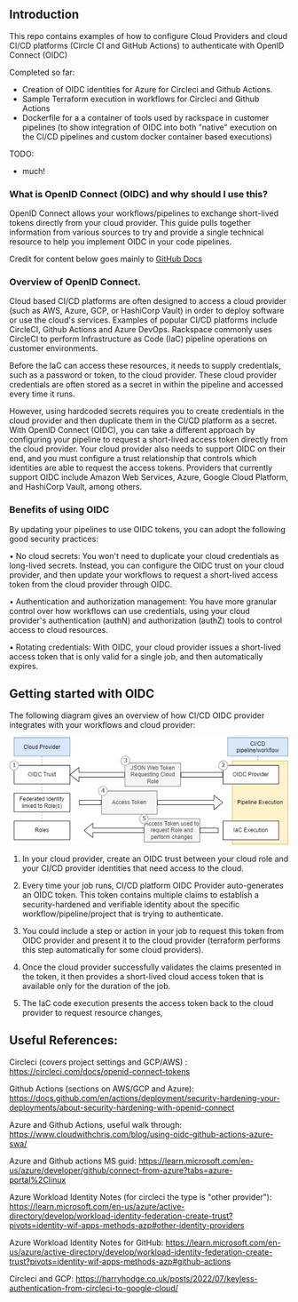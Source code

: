 
## Introduction

This repo contains examples of how to configure Cloud Providers and cloud CI/CD platforms (Circle CI and GitHub Actions) to authenticate with OpenID Connect (OIDC)

Completed so far:

- Creation of OIDC identities for Azure for Circleci and Github Actions.
- Sample Terraform execution in workflows for Circleci and Github Actions
- Dockerfile for a a container of tools used by rackspace in customer pipelines (to show integration of OIDC into both "native" execution on the CI/CD pipelines and custom docker container based executions)

TODO:

- much!

### What is OpenID Connect (OIDC) and why should I use this?

OpenID Connect allows your workflows/pipelines to exchange short-lived tokens directly from your cloud provider. This guide pulls together information from various sources to try and provide a single technical resource to help you implement OIDC in your code pipelines. 

Credit for content below goes mainly to [GitHub Docs](https://docs.github.com/en/actions/deployment/security-hardening-your-deployments/about-security-hardening-with-openid-connect )

### Overview of OpenID Connect.

Cloud based CI/CD platforms are often designed to access a cloud provider (such as AWS, Azure, GCP, or HashiCorp Vault) in order to deploy software or use the cloud's services. Examples of popular CI/CD platforms include CircleCI, Github Actions and Azure DevOps. Rackspace commonly uses CircleCI to perform Infrastructure as Code (IaC) pipeline operations on customer environments.

Before the IaC can access these resources, it  needs to supply credentials, such as a password or token, to the cloud provider. These cloud provider credentials are often stored as a secret in within the pipeline and accessed every time it runs.

However, using hardcoded secrets requires you to create credentials in the cloud provider and then duplicate them in the CI/CD platform as a secret.
With OpenID Connect (OIDC), you can take a different approach by configuring your pipeline to request a short-lived access token directly from the cloud provider. Your cloud provider also needs to support OIDC on their end, and you must configure a trust relationship that controls which identities are able to request the access tokens. Providers that currently support OIDC include Amazon Web Services, Azure, Google Cloud Platform, and HashiCorp Vault, among others.

### Benefits of using OIDC

By updating your pipelines to use OIDC tokens, you can adopt the following good security practices:

•	No cloud secrets: You won't need to duplicate your cloud credentials as long-lived secrets. Instead, you can configure the OIDC trust on your cloud provider, and then update your workflows to request a short-lived access token from the cloud provider through OIDC.

•	Authentication and authorization management: You have more granular control over how workflows can use credentials, using your cloud provider's authentication (authN) and authorization (authZ) tools to control access to cloud resources.

•	Rotating credentials: With OIDC, your cloud provider issues a short-lived access token that is only valid for a single job, and then automatically expires.
 
## Getting started with OIDC
The following diagram gives an overview of how CI/CD OIDC provider integrates with your workflows and cloud provider:

![](./images/oidc.jpg)
 
1. In your cloud provider, create an OIDC trust between your cloud role and your CI/CD provider identities that need access to the cloud.

2. Every time your job runs, CI/CD platform OIDC Provider auto-generates an OIDC token. This token contains multiple claims to establish a security-hardened and verifiable identity about the specific workflow/pipeline/project that is trying to authenticate.

3.	You could include a step or action in your job to request this token from OIDC provider and present it to the cloud provider (terraform performs this step automatically for some cloud providers).

4.	Once the cloud provider successfully validates the claims presented in the token, it then provides a short-lived cloud access token that is available only for the duration of the job.

5.	The IaC code execution presents the access token back to the cloud provider to request resource changes,
 

## Useful References:

Circleci (covers project settings and GCP/AWS) : https://circleci.com/docs/openid-connect-tokens

Github Actions (sections on AWS/GCP and Azure): https://docs.github.com/en/actions/deployment/security-hardening-your-deployments/about-security-hardening-with-openid-connect

Azure and Github Actions, useful walk through: https://www.cloudwithchris.com/blog/using-oidc-github-actions-azure-swa/

Azure and Github actions MS guid: https://learn.microsoft.com/en-us/azure/developer/github/connect-from-azure?tabs=azure-portal%2Clinux

Azure Workload Identity Notes (for circleci the type is "other provider"): https://learn.microsoft.com/en-us/azure/active-directory/develop/workload-identity-federation-create-trust?pivots=identity-wif-apps-methods-azp#other-identity-providers 

Azure Workload Identity Notes for GitHub: https://learn.microsoft.com/en-us/azure/active-directory/develop/workload-identity-federation-create-trust?pivots=identity-wif-apps-methods-azp#github-actions

Circleci and GCP: https://harryhodge.co.uk/posts/2022/07/keyless-authentication-from-circleci-to-google-cloud/ 

